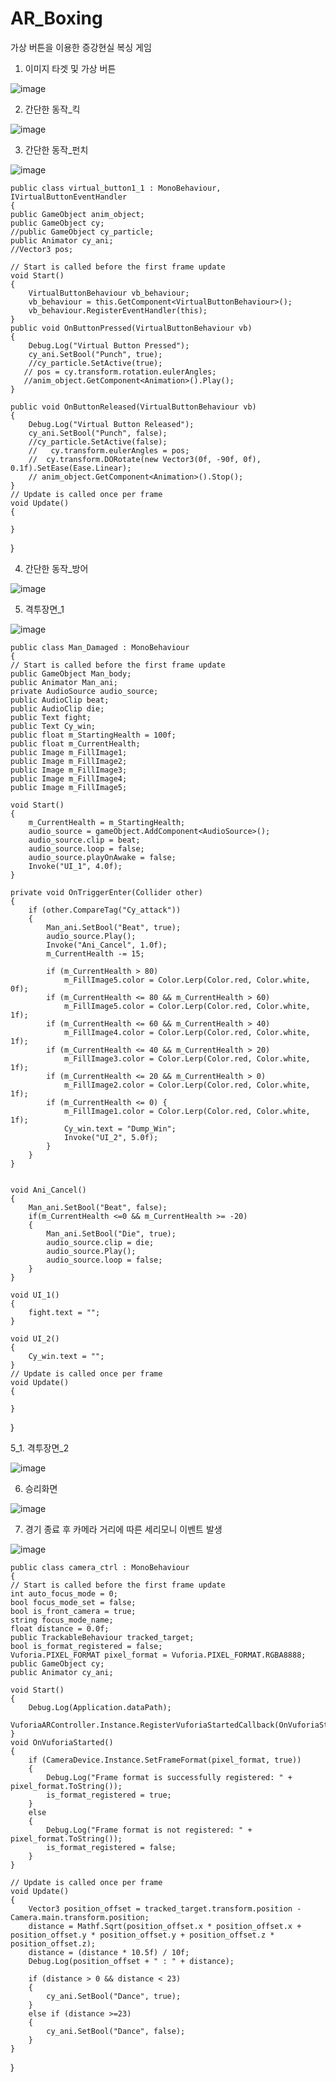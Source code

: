 # AR_Boxing
 
가상 버튼을 이용한 증강현실 복싱 게임 


1. 이미지 타겟 및 가상 버튼

![image](https://user-images.githubusercontent.com/48191157/71572284-9f9cf400-2b21-11ea-8d07-5c01e0e8b8c2.png)

2. 간단한 동작_킥

![image](https://user-images.githubusercontent.com/48191157/71572289-a4fa3e80-2b21-11ea-847e-5a18b2a87407.png)

3. 간단한 동작_펀치

![image](https://user-images.githubusercontent.com/48191157/71572294-a88dc580-2b21-11ea-8787-38159d41d8dc.png)

    public class virtual_button1_1 : MonoBehaviour, IVirtualButtonEventHandler
    {
    public GameObject anim_object;
    public GameObject cy;
    //public GameObject cy_particle;
    public Animator cy_ani;
    //Vector3 pos;
    
    // Start is called before the first frame update
    void Start()
    {
        VirtualButtonBehaviour vb_behaviour;
        vb_behaviour = this.GetComponent<VirtualButtonBehaviour>();
        vb_behaviour.RegisterEventHandler(this);
    }
    public void OnButtonPressed(VirtualButtonBehaviour vb)
    {
        Debug.Log("Virtual Button Pressed");
        cy_ani.SetBool("Punch", true);
        //cy_particle.SetActive(true);
       // pos = cy.transform.rotation.eulerAngles;
       //anim_object.GetComponent<Animation>().Play();
    }

    public void OnButtonReleased(VirtualButtonBehaviour vb)
    {
        Debug.Log("Virtual Button Released");
        cy_ani.SetBool("Punch", false);
        //cy_particle.SetActive(false);
        //   cy.transform.eulerAngles = pos;
        //  cy.transform.DORotate(new Vector3(0f, -90f, 0f), 0.1f).SetEase(Ease.Linear);
        // anim_object.GetComponent<Animation>().Stop();
    }
    // Update is called once per frame
    void Update()
    {

    }
}


4. 간단한 동작_방어

![image](https://user-images.githubusercontent.com/48191157/71572299-ad527980-2b21-11ea-8996-e3cb56e862d4.png)

5. 격투장면_1

![image](https://user-images.githubusercontent.com/48191157/71572313-bfccb300-2b21-11ea-89dc-5b0b997a7405.png)

    public class Man_Damaged : MonoBehaviour
    {
    // Start is called before the first frame update
    public GameObject Man_body;
    public Animator Man_ani;
    private AudioSource audio_source;
    public AudioClip beat;
    public AudioClip die;
    public Text fight;
    public Text Cy_win;
    public float m_StartingHealth = 100f;
    public float m_CurrentHealth;    
    public Image m_FillImage1;
    public Image m_FillImage2;
    public Image m_FillImage3;
    public Image m_FillImage4;
    public Image m_FillImage5;

    void Start()
    {
        m_CurrentHealth = m_StartingHealth;
        audio_source = gameObject.AddComponent<AudioSource>();
        audio_source.clip = beat;
        audio_source.loop = false;
        audio_source.playOnAwake = false;
        Invoke("UI_1", 4.0f);
    }

    private void OnTriggerEnter(Collider other)
    {
        if (other.CompareTag("Cy_attack"))
        {            
            Man_ani.SetBool("Beat", true);
            audio_source.Play();
            Invoke("Ani_Cancel", 1.0f);
            m_CurrentHealth -= 15;          

            if (m_CurrentHealth > 80)
                m_FillImage5.color = Color.Lerp(Color.red, Color.white, 0f);
            if (m_CurrentHealth <= 80 && m_CurrentHealth > 60)
                m_FillImage5.color = Color.Lerp(Color.red, Color.white, 1f);
            if (m_CurrentHealth <= 60 && m_CurrentHealth > 40)
                m_FillImage4.color = Color.Lerp(Color.red, Color.white, 1f);
            if (m_CurrentHealth <= 40 && m_CurrentHealth > 20)
                m_FillImage3.color = Color.Lerp(Color.red, Color.white, 1f);
            if (m_CurrentHealth <= 20 && m_CurrentHealth > 0)
                m_FillImage2.color = Color.Lerp(Color.red, Color.white, 1f);
            if (m_CurrentHealth <= 0) { 
                m_FillImage1.color = Color.Lerp(Color.red, Color.white, 1f);
                Cy_win.text = "Dump_Win";
                Invoke("UI_2", 5.0f);
            }
        }
    }
       

    void Ani_Cancel()
    {
        Man_ani.SetBool("Beat", false);
        if(m_CurrentHealth <=0 && m_CurrentHealth >= -20)
        {
            Man_ani.SetBool("Die", true);
            audio_source.clip = die;
            audio_source.Play();
            audio_source.loop = false;
        }
    }

    void UI_1()
    {
        fight.text = "";
    }

    void UI_2()
    {
        Cy_win.text = "";
    }
    // Update is called once per frame
    void Update()
    {
        
    }
}

5_1. 격투장면_2

![image](https://user-images.githubusercontent.com/48191157/71572323-cf4bfc00-2b21-11ea-8088-cefc131d4499.png)

6. 승리화면

![image](https://user-images.githubusercontent.com/48191157/71572333-e25ecc00-2b21-11ea-83ef-a205acca4a96.png)

7. 경기 종료 후 카메라 거리에 따른 세리모니 이벤트 발생

![image](https://user-images.githubusercontent.com/48191157/71572338-e985da00-2b21-11ea-939b-b9cc1b63cf94.png)

    public class camera_ctrl : MonoBehaviour
    {
    // Start is called before the first frame update
    int auto_focus_mode = 0;
    bool focus_mode_set = false;
    bool is_front_camera = true;
    string focus_mode_name;
    float distance = 0.0f;
    public TrackableBehaviour tracked_target;
    bool is_format_registered = false;
    Vuforia.PIXEL_FORMAT pixel_format = Vuforia.PIXEL_FORMAT.RGBA8888;
    public GameObject cy;
    public Animator cy_ani;   

    void Start()
    {
        Debug.Log(Application.dataPath);
        VuforiaARController.Instance.RegisterVuforiaStartedCallback(OnVuforiaStarted);
    }
    void OnVuforiaStarted()
    {
        if (CameraDevice.Instance.SetFrameFormat(pixel_format, true))
        {
            Debug.Log("Frame format is successfully registered: " + pixel_format.ToString());
            is_format_registered = true;
        }
        else
        {
            Debug.Log("Frame format is not registered: " + pixel_format.ToString());
            is_format_registered = false;
        }
    }

    // Update is called once per frame
    void Update()
    {
        Vector3 position_offset = tracked_target.transform.position - Camera.main.transform.position;
        distance = Mathf.Sqrt(position_offset.x * position_offset.x + position_offset.y * position_offset.y + position_offset.z * position_offset.z);
        distance = (distance * 10.5f) / 10f;
        Debug.Log(position_offset + " : " + distance);

        if (distance > 0 && distance < 23)
        {
            cy_ani.SetBool("Dance", true);
        }
        else if (distance >=23)
        {
            cy_ani.SetBool("Dance", false);
        }
    }
}
